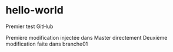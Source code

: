 # hello-world
Premier test GitHub

Première modification injectée dans Master directement
Deuxième modification faite dans branche01
